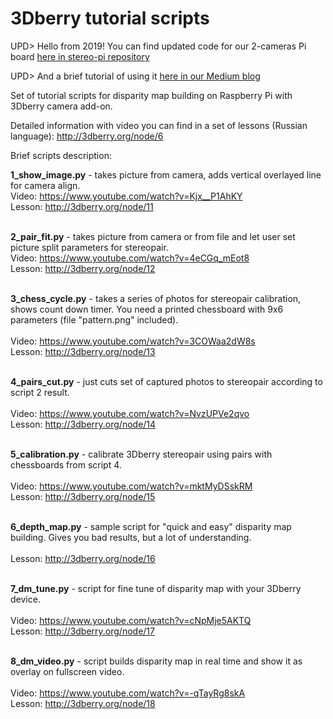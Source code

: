 3Dberry tutorial scripts
===========

UPD> Hello from 2019! You can find updated code for our 2-cameras Pi board [here in stereo-pi repository](https://github.com/realizator/stereopi-tutorial)

UPD> And a brief tutorial of using it [here in our Medium blog](https://medium.com/stereopi/opencv-and-depth-map-on-stereopi-tutorial-62cb6792bbed)

Set of tutorial scripts for disparity map building on Raspberry Pi with 3Dberry camera add-on.

Detailed information with video you can find in a set of lessons (Russian language):
http://3dberry.org/node/6 

Brief scripts description:

<b>1_show_image.py</b> - takes picture from camera, adds vertical overlayed line for camera 
align.
<br>Video: https://www.youtube.com/watch?v=Kjx__P1AhKY
<br>Lesson: http://3dberry.org/node/11<br>
<br>

<b>2_pair_fit.py</b> - takes picture from camera or from file and let user set picture
split parameters for stereopair.
<br>Video: https://www.youtube.com/watch?v=4eCGq_mEot8
<br>Lesson: http://3dberry.org/node/12<br>
<br>

<b>3_chess_cycle.py</b> - takes a series of photos for stereopair calibration, shows count
down timer. You need a printed chessboard with 9x6 parameters (file "pattern.png" included).<br>
<br>Video: https://www.youtube.com/watch?v=3COWaa2dW8s
<br>Lesson: http://3dberry.org/node/13<br>
<br>

<b>4_pairs_cut.py</b> - just cuts set of captured photos to stereopair according to 
script 2 result.<br>
<br>Video: https://www.youtube.com/watch?v=NvzUPVe2qvo
<br>Lesson: http://3dberry.org/node/14<br>
<br>

<b>5_calibration.py</b> - calibrate 3Dberry stereopair using pairs with chessboards from
script 4.<br>
<br>Video: https://www.youtube.com/watch?v=mktMyDSskRM
<br>Lesson: http://3dberry.org/node/15<br>
<br>

<b>6_depth_map.py</b> - sample script for "quick and easy" disparity map building. Gives
you bad results, but a lot of understanding.<br>
<br>Lesson: http://3dberry.org/node/16<br>
<br>

<b>7_dm_tune.py</b> - script for fine tune of disparity map with your 3Dberry device.<br>
<br>Video: https://www.youtube.com/watch?v=cNpMje5AKTQ
<br>Lesson: http://3dberry.org/node/17<br>
<br>

<b>8_dm_video.py</b> - script builds disparity map in real time and show it as overlay
on fullscreen video.<br>
<br>Video: https://www.youtube.com/watch?v=-qTayRg8skA
<br>Lesson: http://3dberry.org/node/18<br>
<br>


